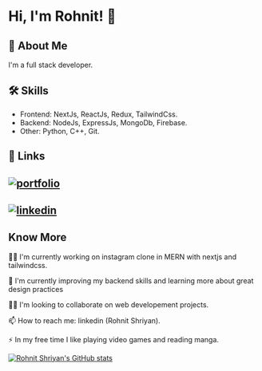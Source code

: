 
# Hi, I'm Rohnit! 👋


## 🚀 About Me
I'm a full stack developer.

## 🛠 Skills

- Frontend: NextJs, ReactJs, Redux, TailwindCss.
- Backend: NodeJs, ExpressJs, MongoDb, Firebase.
- Other: Python, C++, Git.


## 🔗 Links
[![portfolio](https://img.shields.io/badge/portfolio-000?style=for-the-badge&logo=ko-fi&logoColor=white)](https://rohnitshriyan.com/)
- 
[![linkedin](https://img.shields.io/badge/linkedin-0A66C2?style=for-the-badge&logo=linkedin&logoColor=white)](https://www.linkedin.com/in/rohnit-shriyan-7319a1217/)
-


## Know More
👩‍💻 I'm currently working on instagram clone in MERN with nextjs and tailwindcss.

🧠 I'm currently improving my backend skills and learning more about great design practices

👯‍♀️ I'm looking to collaborate on web developement projects.

📫 How to reach me: linkedin (Rohnit Shriyan).

⚡️ In my free time I like playing video games and reading manga.

[![Rohnit Shriyan's GitHub stats](https://github-readme-stats.vercel.app/api?username=rohnitshriyan05)](https://github.com/rohnitshriyan05/github-readme-stats)
